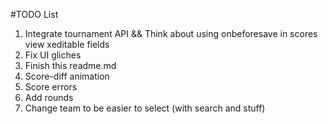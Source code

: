 #TODO List
1. Integrate tournament API && Think about using onbeforesave in scores view xeditable fields
1. Fix UI gliches
1. Finish this readme.md
1. Score-diff animation
1. Score errors
1. Add rounds
1. Change team to be easier to select (with search and stuff)